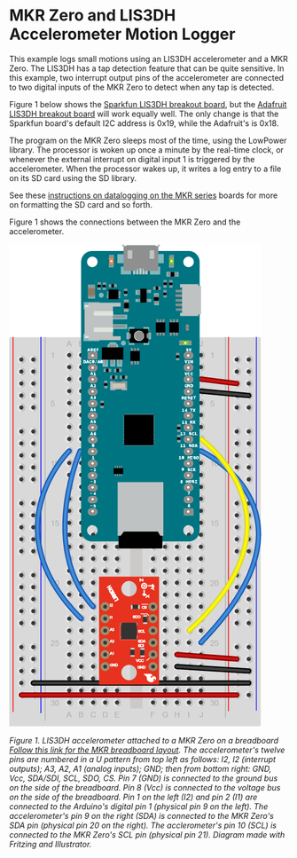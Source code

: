 # MKR Zero and LIS3DH Accelerometer Motion Logger

This example logs small motions using an LIS3DH accelerometer and a MKR Zero. The LIS3DH has a tap detection feature that can be quite sensitive. In this example, two interrupt output pins of the accelerometer are connected to two digital inputs of the MKR Zero to detect when any tap is detected.

Figure 1 below shows the [Sparkfun LIS3DH breakout board](https://www.sparkfun.com/products/13963), but the [Adafruit LIS3DH breakout board](https://www.adafruit.com/product/2809) will work equally well. The only change is that the Sparkfun board's default I2C address is 0x19, while the Adafruit's is 0x18.

The program on the MKR Zero sleeps most of the time, using the LowPower library. The processor is woken up once a minute by the real-time clock, or whenever the external interrupt on digital input 1 is triggered by the accelerometer. When the processor wakes up, it writes a log entry to a file on its SD card using the SD library.

See these [instructions on datalogging on the MKR series](https://tigoe.github.io/DataloggingExamples/mkr-datalogging.html) boards for more on formatting the SD card and so forth. 

Figure 1 shows the connections between the MKR Zero and the accelerometer.

![Figure 1. LIS3DH accelerometer attached to a MKR Zero](MKR_LIS3DH_bb.png)

_Figure 1. LIS3DH accelerometer attached to a MKR Zero on a breadboard [Follow this link for the MKR breadboard layout](https://tigoe.github.io/DataloggingExamples/mkr-datalogging.html#board-layout). The accelerometer's twelve pins are numbered in a U pattern from top left as follows:  I2, I2 (interrupt outputs); A3, A2, A1 (analog inputs); GND; then from bottom right: GND, Vcc, SDA/SDI, SCL, SDO, CS. Pin 7 (GND) is connected to the ground bus on the side of the breadboard. Pin 8 (Vcc) is connected to the voltage bus on the side of the breadboard. Pin 1 on the left (I2) and pin 2 (I1) are connected to the Arduino's digital pin 1 (physical pin 9 on the left). The accelerometer's pin 9 on the right (SDA) is connected to the MKR Zero's SDA pin (physical pin 20 on the right). The acclerometer's pin 10 (SCL) is connected to the MKR Zero's SCL pin (physical pin 21). Diagram made with Fritzing and Illustrator._